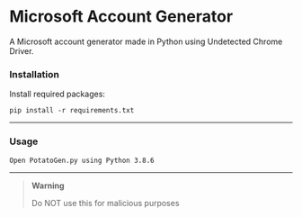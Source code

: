 # Microsoft Account Generator

A Microsoft account generator made in Python using Undetected Chrome Driver.

### Installation
Install required packages:

`pip install -r requirements.txt`

---

### Usage

`Open PotatoGen.py using Python 3.8.6`

---

> **Warning**
> 
> Do NOT use this for malicious purposes
